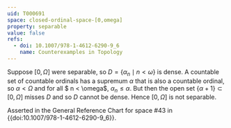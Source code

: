 ```yaml
---
uid: T000691
space: closed-ordinal-space-[0,omega]
property: separable
value: false
refs:
  - doi: 10.1007/978-1-4612-6290-9_6
    name: Counterexamples in Topology
---
```

Suppose $[0,\Omega]$ were separable, so $D = \{\alpha_n\mid n < \omega\}$ is dense. A countable set of countable ordinals has a supremum $\alpha$ that is also a countable ordinal, so $\alpha < \Omega$ and for all $ n < \omega$, $\alpha_n \le \alpha$. But then the open set $\{\alpha+1\} \subset [0,\Omega]$ misses $D$ and so $D$ cannot be dense. Hence $[0,\Omega]$ is not separable.

Asserted in the General Reference Chart for space #43 in
{{doi:10.1007/978-1-4612-6290-9_6}}.
